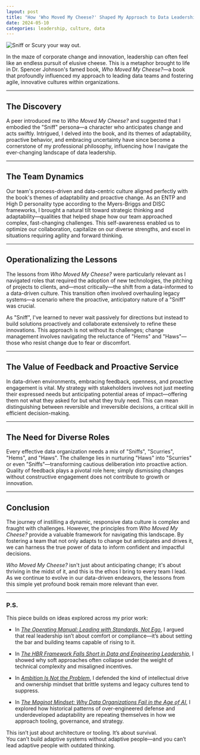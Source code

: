```yaml
---
layout: post
title: "How 'Who Moved My Cheese?' Shaped My Approach to Data Leadership"
date: 2024-05-10
categories: leadership, culture, data
---
```


![Sniff or Scury your way out.](https://jtouley.github.io/my-blog/assets/images/cheese_leadership.png)

In the maze of corporate change and innovation, leadership can often feel like an endless pursuit of elusive cheese. This is a metaphor brought to life in Dr. Spencer Johnson's famed book, *Who Moved My Cheese?*—a book that profoundly influenced my approach to leading data teams and fostering agile, innovative cultures within organizations.

---

## The Discovery

A peer introduced me to *Who Moved My Cheese?* and suggested that I embodied the "Sniff" persona—a character who anticipates change and acts swiftly. Intrigued, I delved into the book, and its themes of adaptability, proactive behavior, and embracing uncertainty have since become a cornerstone of my professional philosophy, influencing how I navigate the ever-changing landscape of data leadership.

---

## The Team Dynamics

Our team's process-driven and data-centric culture aligned perfectly with the book's themes of adaptability and proactive change. As an ENTP and High D personality type according to the Myers-Briggs and DISC frameworks, I brought a natural tilt toward strategic thinking and adaptability—qualities that helped shape how our team approached complex, fast-changing challenges. This self-awareness enabled us to optimize our collaboration, capitalize on our diverse strengths, and excel in situations requiring agility and forward thinking.

---

## Operationalizing the Lessons

The lessons from *Who Moved My Cheese?* were particularly relevant as I navigated roles that required the adoption of new technologies, the pitching of projects to clients, and—most critically—the shift from a data-informed to a data-driven culture. This transition often involved overhauling legacy systems—a scenario where the proactive, anticipatory nature of a "Sniff" was crucial.

As "Sniff", I've learned to never wait passively for directions but instead to build solutions proactively and collaborate extensively to refine these innovations. This approach is not without its challenges; change management involves navigating the reluctance of "Hems" and "Haws"—those who resist change due to fear or discomfort.

---

## The Value of Feedback and Proactive Service

In data-driven environments, embracing feedback, openness, and proactive engagement is vital. My strategy with stakeholders involves not just meeting their expressed needs but anticipating potential areas of impact—offering them not what they asked for but what they truly need. This can mean distinguishing between reversible and irreversible decisions, a critical skill in efficient decision-making.

---

## The Need for Diverse Roles

Every effective data organization needs a mix of "Sniffs", "Scurries", "Hems", and "Haws". The challenge lies in nurturing "Haws" into "Scurries" or even "Sniffs"—transforming cautious deliberation into proactive action. Quality of feedback plays a pivotal role here; simply dismissing changes without constructive engagement does not contribute to growth or innovation.

---

## Conclusion

The journey of instilling a dynamic, responsive data culture is complex and fraught with challenges. However, the principles from *Who Moved My Cheese?* provide a valuable framework for navigating this landscape. By fostering a team that not only adapts to change but anticipates and drives it, we can harness the true power of data to inform confident and impactful decisions.

*Who Moved My Cheese?* isn't just about anticipating change; it's about thriving in the midst of it, and this is the ethos I bring to every team I lead. As we continue to evolve in our data-driven endeavors, the lessons from this simple yet profound book remain more relevant than ever.

---

### P.S.  
This piece builds on ideas explored across my prior work:

- In [*The Operating Manual: Leading with Standards, Not Ego*](https://jtouley.substack.com/p/the-operating-manual-leading-with-standards-not-egohtml?r=533spg), I argued that real leadership isn’t about comfort or compliance—it’s about setting the bar and building teams capable of rising to it.

- In [*The HBR Framework Falls Short in Data and Engineering Leadership*](https://jtouley.substack.com/p/the-hbr-framework-falls-short-in-data-and-engineering-leadershiphtml), I showed why soft approaches often collapse under the weight of technical complexity and misaligned incentives.

- In [*Ambition Is Not the Problem*](https://jtouley.substack.com/p/ambition-is-not-the-problem-a-manifesto-against-resume-driven-developmenthtml), I defended the kind of intellectual drive and ownership mindset that brittle systems and legacy cultures tend to suppress.

- In [*The Maginot Mindset: Why Data Organizations Fail in the Age of AI*](https://jtouley.substack.com/p/the-maginot-mindset-why-data-organizations-fail-in-the-age-of-aihtml), I explored how historical patterns of over-engineered defense and underdeveloped adaptability are repeating themselves in how we approach tooling, governance, and strategy.

This isn’t just about architecture or tooling. It’s about survival.  
You can’t build adaptive systems without adaptive people—and you can’t lead adaptive people with outdated thinking.
